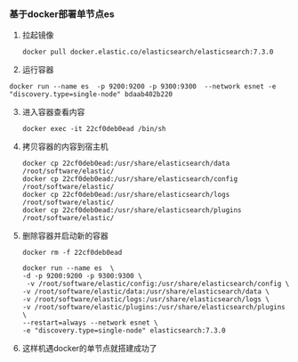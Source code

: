 ### 基于docker部署单节点es

1. 拉起镜像



   ```shell
   docker pull docker.elastic.co/elasticsearch/elasticsearch:7.3.0
   ```

2. 运行容器

```shell
docker run --name es  -p 9200:9200 -p 9300:9300  --network esnet -e "discovery.type=single-node" bdaab402b220
```

3. 进入容器查看内容

   ```Shell
   docker exec -it 22cf0deb0ead /bin/sh
   ```

4. 拷贝容器的内容到宿主机

   ```
   docker cp 22cf0deb0ead:/usr/share/elasticsearch/data /root/software/elastic/
   docker cp 22cf0deb0ead:/usr/share/elasticsearch/config /root/software/elastic/
   docker cp 22cf0deb0ead:/usr/share/elasticsearch/logs /root/software/elastic/
   docker cp 22cf0deb0ead:/usr/share/elasticsearch/plugins /root/software/elastic/
   ```

5. 删除容器并启动新的容器

   ```shell
   docker rm -f 22cf0deb0ead

   docker run --name es  \
   -d -p 9200:9200 -p 9300:9300 \
    -v /root/software/elastic/config:/usr/share/elasticsearch/config \
   -v /root/software/elastic/data:/usr/share/elasticsearch/data \
   -v /root/software/elastic/logs:/usr/share/elasticsearch/logs \
   -v /root/software/elastic/plugins:/usr/share/elasticsearch/plugins \
   --restart=always --network esnet \
   -e "discovery.type=single-node" elasticsearch:7.3.0
   ```

6. 这样机遇docker的单节点就搭建成功了
